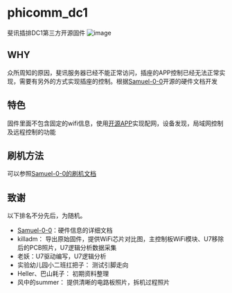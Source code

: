 # phicomm_dc1
斐讯插排DC1第三方开源固件
![image](https://github.com/Samuel-0-0/dc1-esphome-home-assistant/blob/master/image/%E4%BA%A7%E5%93%81%E5%9B%BE2.jpg?raw=true)
## WHY
众所周知的原因，斐讯服务器已经不能正常访问，插座的APP控制已经无法正常实现，需要有另外的方式实现插座的控制。根据[Samuel-0-0](https://github.com/Samuel-0-0/phicomm_dc1-esphome)开源的硬件文档开发
## 特色 
固件里面不包含固定的wifi信息，使用[开源APP](https://github.com/nat-cloud/android-explorer)实现配网，设备发现，局域网控制及远程控制的功能 
## 刷机方法
可以参照[Samuel-0-0的刷机文档](https://github.com/Samuel-0-0/phicomm_dc1-esphome/tree/master/cookbook)
## 致谢
以下排名不分先后，为随机。
- [Samuel-0-0](https://github.com/Samuel-0-0/phicomm_dc1-esphome)：硬件信息的详细文档
- killadm：  导出原始固件，提供WiFi芯片对比图，主控制板WiFi模块、U7移除后的PCB照片，U7逻辑分析数据采集
- 老妖：U7驱动编写，U7逻辑分析
- 实验幼儿园小二班扛把子：  测试引脚走向
- Heller、巴山耗子： 初期资料整理
- 风中的summer： 提供清晰的电路板照片，拆机过程照片
